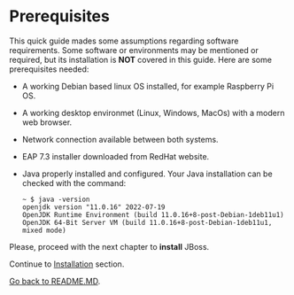 # Prerequisites

 This quick guide mades some assumptions regarding software requirements. Some software or environments may be mentioned or required, but its installation is **NOT** covered in this guide. Here are some prerequisites needed:
- A working Debian based linux OS installed, for example Raspberry Pi OS. 
- A working desktop environmet (Linux, Windows, MacOs) with a modern web browser. 
- Network connection available between both systems.
- EAP 7.3 installer downloaded from RedHat website.

- Java properly installed and configured. Your Java installation can be checked with the command: 
    ```console
    ~ $ java -version
    openjdk version "11.0.16" 2022-07-19
    OpenJDK Runtime Environment (build 11.0.16+8-post-Debian-1deb11u1)
    OpenJDK 64-Bit Server VM (build 11.0.16+8-post-Debian-1deb11u1, mixed mode)
    ```

Please, proceed with the next chapter to **install** JBoss. 

Continue to [Installation](INSTALLATION.md) section.

 [Go back to README.MD](README.md).
